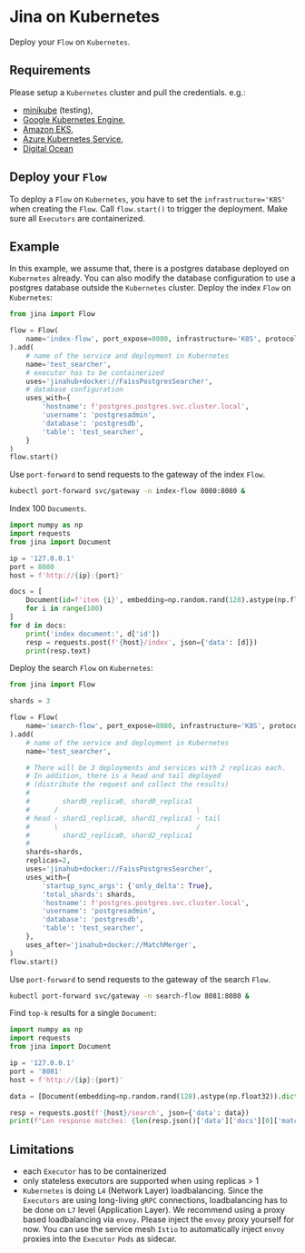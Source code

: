 # Jina on Kubernetes

Deploy your `Flow` on `Kubernetes`.
## Requirements
Please setup a `Kubernetes` cluster and pull the credentials. e.g.:

-  [minikube](https://minikube.sigs.k8s.io/docs/start/) (testing),
- [Google Kubernetes Engine](https://cloud.google.com/kubernetes-engine),
- [Amazon EKS](https://aws.amazon.com/eks),
- [Azure Kubernetes Service](https://azure.microsoft.com/en-us/services/kubernetes-service),
- [Digital Ocean](https://www.digitalocean.com/products/kubernetes/)
  
## Deploy your `Flow`
To deploy a `Flow` on `Kubernetes`, you have to set the `infrastructure='K8S'` when creating the `Flow`.
Call `flow.start()` to trigger the deployment. Make sure all `Executors` are containerized.

## Example
In this example, we assume that, there is a postgres database deployed on `Kubernetes` already. 
You can also modify the database configuration to use a postgres database outside the `Kubernetes` cluster.
Deploy the index `Flow` on `Kubernetes`:
```python
from jina import Flow

flow = Flow(
    name='index-flow', port_expose=8080, infrastructure='K8S', protocol='http'
).add(
    # name of the service and deployment in Kubernetes
    name='test_searcher',
    # executor has to be containerized
    uses='jinahub+docker://FaissPostgresSearcher',
    # database configuration
    uses_with={
        'hostname': f'postgres.postgres.svc.cluster.local',
        'username': 'postgresadmin',
        'database': 'postgresdb',
        'table': 'test_searcher',
    }
)
flow.start()
```
Use `port-forward` to send requests to the gateway of the index `Flow`.
```bash
kubectl port-forward svc/gateway -n index-flow 8080:8080 &
```

Index 100 `Documents`.
```python
import numpy as np
import requests
from jina import Document

ip = '127.0.0.1'
port = 8080
host = f'http://{ip}:{port}'

docs = [
    Document(id=f'item {i}', embedding=np.random.rand(128).astype(np.float32)).dict()
    for i in range(100)
]
for d in docs:
    print('index document:', d['id'])
    resp = requests.post(f'{host}/index', json={'data': [d]})
    print(resp.text)

```

Deploy the search `Flow` on `Kubernetes`:
```python
from jina import Flow

shards = 3

flow = Flow(
    name='search-flow', port_expose=8080, infrastructure='K8S', protocol='http'
).add(
    # name of the service and deployment in Kubernetes
    name='test_searcher',

    # There will be 3 deployments and services with 2 replicas each.
    # In addition, there is a head and tail deployed
    # (distribute the request and collect the results)
    #
    #        shard0_replica0, shard0_replica1
    #      /                                  \
    # head - shard1_replica0, shard1_replica1 - tail
    #      \                                  /
    #        shard2_replica0, shard2_replica1
    #
    shards=shards,
    replicas=2,
    uses='jinahub+docker://FaissPostgresSearcher',
    uses_with={
        'startup_sync_args': {'only_delta': True},
        'total_shards': shards,
        'hostname': f'postgres.postgres.svc.cluster.local',
        'username': 'postgresadmin',
        'database': 'postgresdb',
        'table': 'test_searcher',
    },
    uses_after='jinahub+docker://MatchMerger',
)
flow.start()
```
Use `port-forward` to send requests to the gateway of the search `Flow`.
```bash
kubectl port-forward svc/gateway -n search-flow 8081:8080 &
```

Find `top-k` results for a single `Document`:
```python
import numpy as np
import requests
from jina import Document

ip = '127.0.0.1'
port = '8081'
host = f'http://{ip}:{port}'

data = [Document(embedding=np.random.rand(128).astype(np.float32)).dict()]

resp = requests.post(f'{host}/search', json={'data': data})
print(f"Len response matches: {len(resp.json()['data']['docs'][0]['matches'])}")
```

## Limitations
- each `Executor` has to be containerized
- only stateless executors are supported when using replicas > 1
- `Kubernetes` is doing `L4` (Network Layer) loadbalancing.
  Since the `Executors` are using long-living `gRPC` connections,
  loadbalancing has to be done on `L7` level (Application Layer).
  We recommend using a proxy based loadbalancing via `envoy`.
  Please inject the `envoy` proxy yourself for now.
  You can use the service mesh `Istio` to automatically inject `envoy` proxies into the `Executor` `Pods` as sidecar.